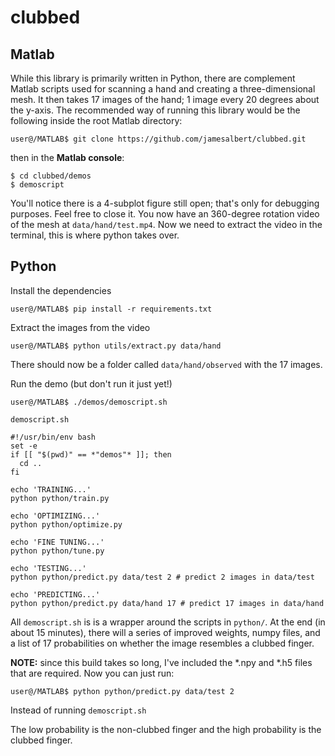 # clubbed

## Matlab

While this library is primarily written in Python, there are complement Matlab scripts used for scanning a hand and creating a three-dimensional mesh. It then takes 17 images of the hand; 1 image every 20 degrees about the y-axis. The recommended way of running this library would be the following inside the root Matlab directory:

```
user@/MATLAB$ git clone https://github.com/jamesalbert/clubbed.git
```

then in the **Matlab console**:

```
$ cd clubbed/demos
$ demoscript
```

You'll notice there is a 4-subplot figure still open; that's only for debugging purposes. Feel free to close it. You now have an 360-degree rotation video of the mesh at `data/hand/test.mp4`. Now we need to extract the video in the terminal, this is where python takes over.

## Python

Install the dependencies

```
user@/MATLAB$ pip install -r requirements.txt
```

Extract the images from the video

```
user@/MATLAB$ python utils/extract.py data/hand
```

There should now be a folder called `data/hand/observed` with the 17 images.

Run the demo (but don't run it just yet!)

```
user@/MATLAB$ ./demos/demoscript.sh
```

`demoscript.sh`
```
#!/usr/bin/env bash
set -e
if [[ "$(pwd)" == *"demos"* ]]; then
  cd ..
fi

echo 'TRAINING...'
python python/train.py

echo 'OPTIMIZING...'
python python/optimize.py

echo 'FINE TUNING...'
python python/tune.py

echo 'TESTING...'
python python/predict.py data/test 2 # predict 2 images in data/test

echo 'PREDICTING...'
python python/predict.py data/hand 17 # predict 17 images in data/hand
```

All `demoscript.sh` is is a wrapper around the scripts in `python/`. At the end (in about 15 minutes), there will a series of improved weights, numpy files, and a list of 17 probabilities on whether the image resembles a clubbed finger.

**NOTE:** since this build takes so long, I've included the *.npy and *.h5 files that are required. Now you can just run:

```
user@/MATLAB$ python python/predict.py data/test 2
```

Instead of running `demoscript.sh`

The low probability is the non-clubbed finger and the high probability is the clubbed finger.
